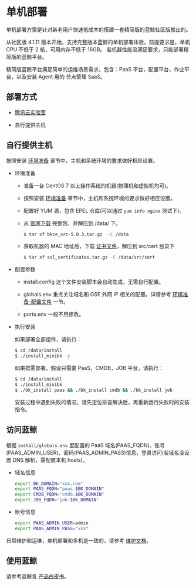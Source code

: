 # 单机部署

单机部署方案是针对新老用户快速低成本的搭建一套精简版的蓝鲸社区版推出的。

从社区版 4.1.11 版本开始，支持完整版本蓝鲸的单机部署体验，前提要求是，单机 CPU 不低于 2 核，可用内存不低于 16GB。
若机器性能没满足要求，只能部署精简版的蓝鲸平台。

精简版蓝鲸平台满足简单的运维场景需求，包含：PaaS 平台，配置平台，作业平台，以及安装  Agent 用的 节点管理 SaaS。

## 部署方式

- [腾讯云实验室](https://cloud.tencent.com/developer/labs/lab/10386)

- 自行提供主机

## 自行提供主机

按照安装 [环境准备](../../基础包安装/环境准备/get_ready.md) 章节中，主机和系统环境的要求做好相应设置。

* 环境准备
  - 准备一台 CentOS 7 以上操作系统的机器(物理机和虚拟机均可)。

  - 按照安装 [环境准备](../../基础包安装/环境准备/get_ready.md) 章节中，主机和系统环境的要求做好相应设置。

  - 配置好 YUM 源，包含 EPEL 仓库(可以通过 `yum info nginx` 测试下)。

  - 从 [官网下载](http://bk.tencent.com/download/) 完整包，并解压到 /data/ 下。

    ```bash
    $ tar xf bkce_src-5.0.3.tar.gz  -C /data
    ```

  - 获取机器的 MAC 地址后，下载 [证书文件](https://bk.tencent.com/download_ssl/)，解压到 src/cert 目录下

    ```bash
    $ tar xf ssl_certificates.tar.gz -C /data/src/cert
    ```

* 配置参数

  - install.config 这个文件安装脚本会自动生成，无需自行配置。

  - globals.env 重点关注域名和 GSE 外网 IP 相关的配置，详情参考 [环境准备-配置文件](../环境准备/get_ready.md#配置文件) 一节。

  - ports.env 一般不用修改。

* 执行安装

  如果部署全部组件，请执行：

  ```bash
  $ cd /data/install
  $ ./install_minibk -y
  ```

  如果按需部署，假设只需要 PaaS，CMDB，JOB 平台，请执行：

  ```bash
  $ cd /data/install
  $ ./install_minibk
  $ ./bk_install paas && ./bk_install cmdb && ./bk_install job
  ```

  安装过程中遇到失败的情况，请先定位排查解决后，再重新运行失败时的安装指令。

## 访问蓝鲸

根据 `install/globals.env` 里配置的 PaaS 域名(PAAS_FQDN)、账号 (PAAS_ADMIN_USER)、密码(PAAS_ADMIN_PASS)信息，登录访问(若域名没设置 DNS 解析，需配置本机 hosts)。

* 域名信息

  ```bash
  export BK_DOMAIN="xxx.com"
  export PAAS_FQDN="paas.$BK_DOMAIN"
  export CMDB_FQDN="cmdb.$BK_DOMAIN"
  export JOB_FQDN="job.$BK_DOMAIN"
  ```

* 账号信息

  ```bash
  export PAAS_ADMIN_USER=admin
  export PAAS_ADMIN_PASS="xxx"
  ```

日常维护和运维，单机部署和多机是一致的，请参考 [维护文档](../../维护手册/日常维护/maintain.md)。

## 使用蓝鲸

请参考蓝鲸各 [产品白皮书](https://bk.tencent.com/docs/)。
